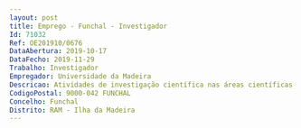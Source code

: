 ```yaml
--- 
layout: post
title: Emprego - Funchal - Investigador
Id: 71032
Ref: OE201910/0676
DataAbertura: 2019-10-17
DataFecho: 2019-11-29
Trabalho: Investigador
Empregador: Universidade da Madeira
Descricao: Atividades de investigação científica nas áreas científicas de Imunologia, Bioquímica e ou Genética das Doenças Infeciosas, financiadas pelo Projecto PTDC SAU INF 30440 2017 “Madeira dengue outbreak  a tool for searching host factors involved in asymptomatic infection”
CodigoPostal: 9000-042 FUNCHAL
Concelho: Funchal
Distrito: RAM - Ilha da Madeira
--- 
```

